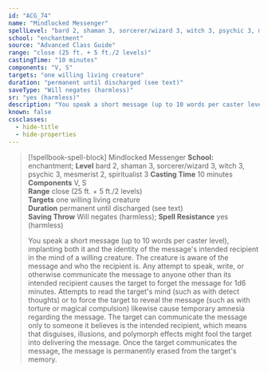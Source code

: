 ```yaml
---
id: "ACG_74"
name: "Mindlocked Messenger"
spellLevel: "bard 2, shaman 3, sorcerer/wizard 3, witch 3, psychic 3, mesmerist 2, spiritualist 3"
school: "enchantment"
source: "Advanced Class Guide"
range: "close (25 ft. + 5 ft./2 levels)"
castingTime: "10 minutes"
components: "V, S"
targets: "one willing living creature"
duration: "permanent until discharged (see text)"
saveType: "Will negates (harmless)"
sr: "yes (harmless)"
description: "You speak a short message (up to 10 words per caster level), implanting both it and the identity of the message's intended recipient in the mind of a willing creature. The creature is aware of the message and who the recipient is.  Any attempt to speak, write, or otherwise communicate the message to anyone other than its intended recipient causes the target to forget the message for 1d6 minutes. Attempts to read the target's mind (such as with detect thoughts) or to force the target to reveal the message (such as with torture or magical compulsion) likewise cause temporary amnesia regarding the message.  The target can communicate the message only to someone it believes is the intended recipient, which means that disguises, illusions, and polymorph effects might fool the target into delivering the message. Once the target communicates the message, the message is permanently erased from the target's memory."
known: false
cssclasses:
  - hide-title
  - hide-properties
---
```


> [!spellbook-spell-block] Mindlocked Messenger
> **School:** enchantment; **Level** bard 2, shaman 3, sorcerer/wizard 3, witch 3, psychic 3, mesmerist 2, spiritualist 3
> **Casting Time** 10 minutes  
> **Components** V, S  
> **Range** close (25 ft. + 5 ft./2 levels)  
> **Targets** one willing living creature  
> **Duration** permanent until discharged (see text)  
> **Saving Throw** Will negates (harmless); **Spell Resistance** yes (harmless)
> 
> You speak a short message (up to 10 words per caster level), implanting both it and the identity of the message's intended recipient in the mind of a willing creature. The creature is aware of the message and who the recipient is.  Any attempt to speak, write, or otherwise communicate the message to anyone other than its intended recipient causes the target to forget the message for 1d6 minutes. Attempts to read the target's mind (such as with detect thoughts) or to force the target to reveal the message (such as with torture or magical compulsion) likewise cause temporary amnesia regarding the message.  The target can communicate the message only to someone it believes is the intended recipient, which means that disguises, illusions, and polymorph effects might fool the target into delivering the message. Once the target communicates the message, the message is permanently erased from the target's memory.